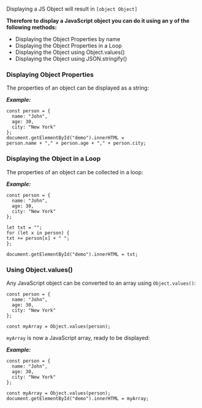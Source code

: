 Displaying a JS Object will result in `[object Object]`

**Therefore to display a JavaScript object you can do it using an y of the following methods:**
- Displaying the Object Properties by name
- Displaying the Object Properties in a Loop
- Displaying the Object using Object.values()
- Displaying the Object using JSON.stringify()

### Displaying Object Properties
The properties of an object can be displayed as a string:

***Example:***
```
const person = {
  name: "John",
  age: 30,
  city: "New York"
};
document.getElementById("demo").innerHTML =
person.name + "," + person.age + "," + person.city;
```

### Displaying the Object in a Loop
The properties of an object can be collected in a loop:

***Example:***
```
const person = {
  name: "John",
  age: 30,
  city: "New York"
};

let txt = "";
for (let x in person) {
txt += person[x] + " ";
};

document.getElementById("demo").innerHTML = txt;
```

### Using Object.values()
Any JavaScript object can be converted to an array using `Object.values()`:

```
const person = {
  name: "John",
  age: 30,
  city: "New York"
};

const myArray = Object.values(person);
```

`myArray` is now a JavaScript array, ready to be displayed:

***Example:***
```
const person = {
  name: "John",
  age: 30,
  city: "New York"
};

const myArray = Object.values(person);
document.getElementById("demo").innerHTML = myArray;
```
